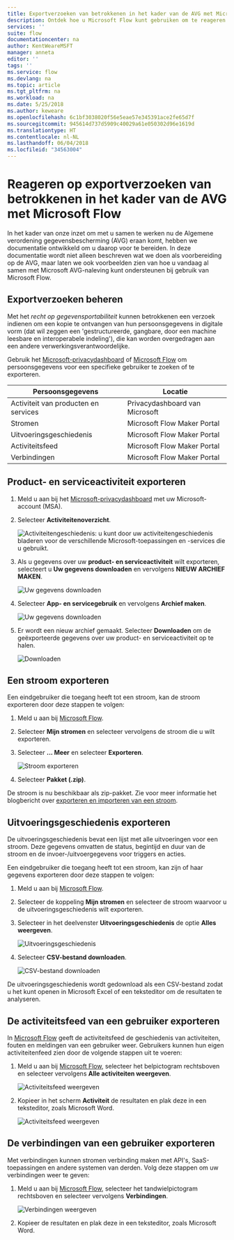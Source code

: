 ```yaml
---
title: Exportverzoeken van betrokkenen in het kader van de AVG met Microsoft Flow voor Microsoft-accounts (MSA) | Microsoft Docs
description: Ontdek hoe u Microsoft Flow kunt gebruiken om te reageren op exportverzoeken van betrokkenen in het kader van de AVG voor Microsoft-accounts.
services: ''
suite: flow
documentationcenter: na
author: KentWeareMSFT
manager: anneta
editor: ''
tags: ''
ms.service: flow
ms.devlang: na
ms.topic: article
ms.tgt_pltfrm: na
ms.workload: na
ms.date: 5/25/2018
ms.author: keweare
ms.openlocfilehash: 6c1bf3038020f56e5eae57e345391ace2fe65d7f
ms.sourcegitcommit: 945614d737d5909c40029a61e050302d96e1619d
ms.translationtype: HT
ms.contentlocale: nl-NL
ms.lasthandoff: 06/04/2018
ms.locfileid: "34563004"
---
```

# <a name="responding-to-gdpr-data-subject-export-requests-for-microsoft-flow"></a>Reageren op exportverzoeken van betrokkenen in het kader van de AVG met Microsoft Flow

In het kader van onze inzet om met u samen te werken nu de Algemene verordening gegevensbescherming (AVG) eraan komt, hebben we documentatie ontwikkeld om u daarop voor te bereiden. In deze documentatie wordt niet alleen beschreven wat we doen als voorbereiding op de AVG, maar laten we ook voorbeelden zien van hoe u vandaag al samen met Microsoft AVG-naleving kunt ondersteunen bij gebruik van Microsoft Flow.

## <a name="manage-export-requests"></a>Exportverzoeken beheren

Met het *recht op gegevensportabiliteit* kunnen betrokkenen een verzoek indienen om een kopie te ontvangen van hun persoonsgegevens in digitale vorm (dat wil zeggen een 'gestructureerde, gangbare, door een machine leesbare en interoperabele indeling'), die kan worden overgedragen aan een andere verwerkingsverantwoordelijke.

Gebruik het [Microsoft-privacydashboard](https://account.microsoft.com/privacy/) of [Microsoft Flow](https://flow.microsoft.com/) om persoonsgegevens voor een specifieke gebruiker te zoeken of te exporteren.

|Persoonsgegevens|Locatie|
|-----------------|-------------------|
|Activiteit van producten en services|Privacydashboard van Microsoft|
|Stromen|Microsoft Flow Maker Portal|
|Uitvoeringsgeschiedenis|Microsoft Flow Maker Portal|
|Activiteitsfeed|Microsoft Flow Maker Portal|
|Verbindingen|Microsoft Flow Maker Portal|

## <a name="export-product-and-service-activity"></a>Product- en serviceactiviteit exporteren

1. Meld u aan bij het [Microsoft-privacydashboard](https://account.microsoft.com/privacy/) met uw Microsoft-account (MSA).
1. Selecteer **Activiteitenoverzicht**.

    ![Activiteitengeschiedenis](./media/gdpr-dsr-export-msa/activityhistory.png): u kunt door uw activiteitengeschiedenis bladeren voor de verschillende Microsoft-toepassingen en -services die u gebruikt.
1. Als u gegevens over uw **product- en serviceactiviteit** wilt exporteren, selecteert u **Uw gegevens downloaden** en vervolgens **NIEUW ARCHIEF MAKEN**.

    ![Uw gegevens downloaden](./media/gdpr-dsr-export-msa/downloaddata.png)

1. Selecteer **App- en servicegebruik** en vervolgens **Archief maken**.

    ![Uw gegevens downloaden](./media/gdpr-dsr-export-msa/create-archive.png)
1. Er wordt een nieuw archief gemaakt. Selecteer **Downloaden** om de geëxporteerde gegevens over uw product- en serviceactiviteit op te halen.

    ![Downloaden](./media/gdpr-dsr-export-msa/download.png)

## <a name="export-a-flow"></a>Een stroom exporteren

Een eindgebruiker die toegang heeft tot een stroom, kan de stroom exporteren door deze stappen te volgen:

1. Meld u aan bij [Microsoft Flow](https://flow.microsoft.com/).

1. Selecteer **Mijn stromen** en selecteer vervolgens de stroom die u wilt exporteren.

1. Selecteer **... Meer** en selecteer **Exporteren**.

    ![Stroom exporteren](./media/gdpr-dsr-export/export-flow.png)

1. Selecteer **Pakket (.zip)**.

De stroom is nu beschikbaar als zip-pakket. Zie voor meer informatie het blogbericht over [exporteren en importeren van een stroom](https://flow.microsoft.com/blog/import-export-bap-packages/).

## <a name="export-run-history"></a>Uitvoeringsgeschiedenis exporteren

De uitvoeringsgeschiedenis bevat een lijst met alle uitvoeringen voor een stroom. Deze gegevens omvatten de status, begintijd en duur van de stroom en de invoer-/uitvoergegevens voor triggers en acties.

Een eindgebruiker die toegang heeft tot een stroom, kan zijn of haar gegevens exporteren door deze stappen te volgen:

1. Meld u aan bij [Microsoft Flow](https://flow.microsoft.com/).
1. Selecteer de koppeling **Mijn stromen** en selecteer de stroom waarvoor u de uitvoeringsgeschiedenis wilt exporteren.
1. Selecteer in het deelvenster **Uitvoeringsgeschiedenis** de optie **Alles weergeven**.

    ![Uitvoeringsgeschiedenis](./media/gdpr-dsr-export/run-history.png)

1. Selecteer **CSV-bestand downloaden**.

    ![CSV-bestand downloaden](./media/gdpr-dsr-export/download-csv.png)

De uitvoeringsgeschiedenis wordt gedownload als een CSV-bestand zodat u het kunt openen in Microsoft Excel of een teksteditor om de resultaten te analyseren.

## <a name="export-a-users-activity-feed"></a>De activiteitsfeed van een gebruiker exporteren

In [Microsoft Flow](https://flow.microsoft.com/) geeft de activiteitsfeed de geschiedenis van activiteiten, fouten en meldingen van een gebruiker weer. Gebruikers kunnen hun eigen activiteitenfeed zien door de volgende stappen uit te voeren:

1. Meld u aan bij [Microsoft Flow](http://flow.microsoft.com/), selecteer het belpictogram rechtsboven en selecteer vervolgens **Alle activiteiten weergeven**.

    ![Activiteitsfeed weergeven](./media/gdpr-dsr-export/show-activity-feed.png)

1. Kopieer in het scherm **Activiteit** de resultaten en plak deze in een teksteditor, zoals Microsoft Word.

    ![Activiteitsfeed weergeven](./media/gdpr-dsr-export/export-activity-feed.png)

## <a name="export-a-users-connections"></a>De verbindingen van een gebruiker exporteren

Met verbindingen kunnen stromen verbinding maken met API's, SaaS-toepassingen en andere systemen van derden. Volg deze stappen om uw verbindingen weer te geven:

1. Meld u aan bij [Microsoft Flow](http://flow.microsoft.com/), selecteer het tandwielpictogram rechtsboven en selecteer vervolgens **Verbindingen**.

    ![Verbindingen weergeven](./media/gdpr-dsr-export/show-connections.png)
1. Kopieer de resultaten en plak deze in een teksteditor, zoals Microsoft Word.
